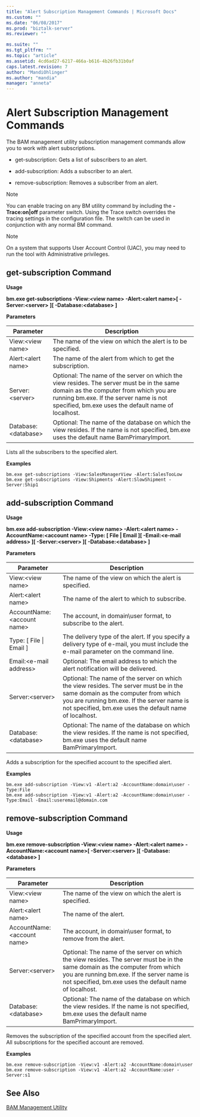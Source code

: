 ```yaml
---
title: "Alert Subscription Management Commands | Microsoft Docs"
ms.custom: ""
ms.date: "06/08/2017"
ms.prod: "biztalk-server"
ms.reviewer: ""

ms.suite: ""
ms.tgt_pltfrm: ""
ms.topic: "article"
ms.assetid: 4cd6ad27-6217-466a-b616-4b26fb31b0af
caps.latest.revision: 7
author: "MandiOhlinger"
ms.author: "mandia"
manager: "anneta"
---
```

# Alert Subscription Management Commands
The BAM management utility subscription management commands allow you to work with alert subscriptions.  
  
-   get-subscription: Gets a list of subscribers to an alert.  
  
-   add-subscription: Adds a subscriber to an alert.  
  
-   remove-subscription: Removes a subscriber from an alert.  
  
> [!NOTE]
>  You can enable tracing on any BM utility command by including the **-Trace:on&#124;off** parameter switch. Using the Trace switch overrides the tracing settings in the configuration file. The switch can be used in conjunction with any normal BM command.  
  
> [!NOTE]
>  On a system that supports User Account Control (UAC), you may need to run the tool with Administrative privileges.  
  
## get-subscription Command  
 **Usage**  
  
 **bm.exe get-subscriptions -View:\<view name> -Alert:\<alert name>[ -Server:\<server> ][ -Database:\<database> ]**  
  
 **Parameters**  
  
|Parameter|Description|  
|---------------|-----------------|  
|View:\<view name>|The name of the view on which the alert is to be specified.|  
|Alert:\<alert name>|The name of the alert from which to get the subscription.|  
|Server:\<server>|Optional: The name of the server on which the view resides. The server must be in the same domain as the computer from which you are running bm.exe. If the server name is not specified, bm.exe uses the default name of localhost.|  
|Database:\<database>|Optional: The name of the database on which the view resides. If the name is not specified, bm.exe uses the default name BamPrimaryImport.|  
  
 Lists all the subscribers to the specified alert.  
  
 **Examples**  
  
```  
bm.exe get-subscriptions -View:SalesManagerView -Alert:SalesTooLow  
bm.exe get-subscriptions -View:Shipments -Alert:SlowShipment -Server:Ship1  
```  
  
## add-subscription Command  
 **Usage**  
  
 **bm.exe add-subscription -View:\<view name> -Alert:\<alert name> -AccountName:\<account name> -Type: [ File &#124; Email ][ -Email:\<e-mail address> ][ -Server:\<server> ][ -Database:\<database> ]**  
  
 **Parameters**  
  
|Parameter|Description|  
|---------------|-----------------|  
|View:\<view name>|The name of the view on which the alert is specified.|  
|Alert:\<alert name>|The name of the alert to which to subscribe.|  
|AccountName:\<account name>|The account, in domain\user format, to subscribe to the alert.|  
|Type: [ File &#124; Email ]|The delivery type of the alert. If you specify a delivery type of e-mail, you must include the e-mail parameter on the command line.|  
|Email:\<e-mail address>|Optional: The email address to which the alert notification will be delivered.|  
|Server:\<server>|Optional: The name of the server on which the view resides. The server must be in the same domain as the computer from which you are running bm.exe. If the server name is not specified, bm.exe uses the default name of localhost.|  
|Database:\<database>|Optional: The name of the database on which the view resides. If the name is not specified, bm.exe uses the default name BamPrimaryImport.|  
  
 Adds a subscription for the specified account to the specified alert.  
  
 **Examples**  
  
```  
bm.exe add-subscription -View:v1 -Alert:a2 -AccountName:domain\user -Type:File  
bm.exe add-subscription -View:v1 -Alert:a2 -AccountName:domain\user -Type:Email -Email:useremail@domain.com  
```  
  
## remove-subscription Command  
 **Usage**  
  
 **bm.exe remove-subscription -View:\<view name> -Alert:\<alert name> -AccountName:\<account name>[ -Server:\<server> ][ -Database:\<database> ]**  
  
 **Parameters**  
  
|Parameter|Description|  
|---------------|-----------------|  
|View:\<view name>|The name of the view on which the alert is specified.|  
|Alert:\<alert name>|The name of the alert.|  
|AccountName:\<account name>|The account, in domain\user format, to remove from the alert.|  
|Server:\<server>|Optional: The name of the server on which the view resides. The server must be in the same domain as the computer from which you are running bm.exe. If the server name is not specified, bm.exe uses the default name of localhost.|  
|Database:\<database>|Optional: The name of the database on which the view resides. If the name is not specified, bm.exe uses the default name BamPrimaryImport.|  
  
 Removes the subscription of the specified account from the specified alert. All subscriptions for the specified account are removed.  
  
 **Examples**  
  
```  
bm.exe remove-subscription -View:v1 -Alert:a2 -AccountName:domain\user  
bm.exe remove-subscription -View:v1 -Alert:a2 -AccountName:user -Server:s1  
```  
  
## See Also  
 [BAM Management Utility](../core/bam-management-utility.md)